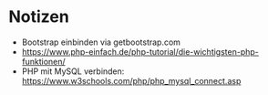 # Notizen

* Bootstrap einbinden via getbootstrap.com
* https://www.php-einfach.de/php-tutorial/die-wichtigsten-php-funktionen/
* PHP mit MySQL verbinden: https://www.w3schools.com/php/php_mysql_connect.asp